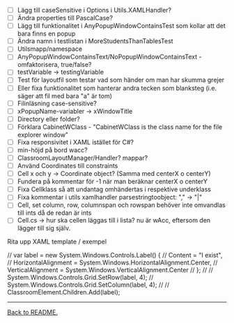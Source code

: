 -   [ ] Lägg till caseSensitive i Options i Utils.XAMLHandler?
-   [ ] Ändra properties till PascalCase?
-   [ ] Lägg till funktionalitet i AnyPopupWindowContainsTest som kollar att det bara finns en popup
-   [ ] Ändra namn i testlistan i MoreStudentsThanTablesTest
-   [ ] Utilsmapp/namespace
-   [ ] AnyPopupWindowContainsText/NoPopupWindowContainsText - omfaktorisera, true/false?
-   [ ] testVariable -> testingVariable
-   [ ] Test för layoutfil som testar vad som händer om man har skumma grejer
-   [ ] Eller fixa funktionalitet som hanterar andra tecken som blanksteg (i.e. säger att fil med bara "a" är tom)
-   [ ] Filinläsning case-sensitive?
-   [ ] xPopupName-variabler -> xWindowTitle
-   [ ] Directory eller folder?
-   [ ] Förklara CabinetWClass - "CabinetWClass is the class name for the file explorer window"
-   [ ] Fixa responsivitet i XAML istället för C#?
-   [ ] min-höjd på bord wacc?
-   [ ] ClassroomLayoutManager/Handler? mappar?
-   [ ] Använd Coordinates till constraints
-   [ ] Cell x och y -> Coordinate object? (Samma med centerX o centerY)
-   [ ] Fundera på kommentar för -1 när man beräknar centerX o centerY
-   [ ] Fixa Cellklass så att undantag omhändertas i respektive underklass
-   [ ] Fixa kommentar i utils xamlhandler parsestringtoobject: "," -> "|"
-   [ ] Cell, set column, row, columnspan och rowspan behöver inte omvandlas till ints då de redan är ints
-   [ ] Cell.cs -> hur ska cellen läggas till i lista? nu är wAcc, eftersom den lägger till sig själv.

Rita upp XAML template / exempel

// var label = new System.Windows.Controls.Label() {
// Content = "I exist",
// HorizontalAlignment = System.Windows.HorizontalAlignment.Center,
// VerticalAlignment = System.Windows.VerticalAlignment.Center
// };
//
// System.Windows.Controls.Grid.SetRow(label, 4);
// System.Windows.Controls.Grid.SetColumn(label, 4);
//
// ClassroomElement.Children.Add(label);

---

[Back to README.](README.md)

